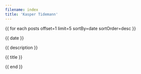 ```yaml
---
filename: index
title: 'Kasper Tidemann'
---
```


{{ for each posts offset=1 limit=5 sortBy=date sortOrder=desc }}

  {{ date }}

  {{ description }}
  
  {{ title }}

{{ end }}
